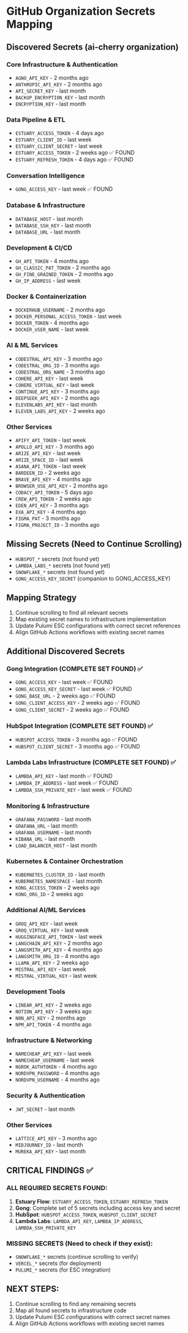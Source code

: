 # GitHub Organization Secrets Mapping

## Discovered Secrets (ai-cherry organization)

### Core Infrastructure & Authentication
- `AGNO_API_KEY` - 2 months ago
- `ANTHROPIC_API_KEY` - 2 months ago
- `API_SECRET_KEY` - last month
- `BACKUP_ENCRYPTION_KEY` - last month
- `ENCRYPTION_KEY` - last month

### Data Pipeline & ETL
- `ESTUARY_ACCESS_TOKEN` - 4 days ago
- `ESTUARY_CLIENT_ID` - last week
- `ESTUARY_CLIENT_SECRET` - last week
- `ESTUARY_ACCESS_TOKEN` - 2 weeks ago ✅ FOUND
- `ESTUARY_REFRESH_TOKEN` - 4 days ago ✅ FOUND

### Conversation Intelligence
- `GONG_ACCESS_KEY` - last week ✅ FOUND

### Database & Infrastructure
- `DATABASE_HOST` - last month
- `DATABASE_SSH_KEY` - last month
- `DATABASE_URL` - last month

### Development & CI/CD
- `GH_API_TOKEN` - 4 months ago
- `GH_CLASSIC_PAT_TOKEN` - 2 months ago
- `GH_FINE_GRAINED_TOKEN` - 2 months ago
- `GH_IP_ADDRESS` - last week

### Docker & Containerization
- `DOCKERHUB_USERNAME` - 2 months ago
- `DOCKER_PERSONAL_ACCESS_TOKEN` - last week
- `DOCKER_TOKEN` - 4 months ago
- `DOCKER_USER_NAME` - last week

### AI & ML Services
- `CODESTRAL_API_KEY` - 3 months ago
- `CODESTRAL_ORG_ID` - 3 months ago
- `CODESTRAL_ORG_NAME` - 3 months ago
- `COHERE_API_KEY` - last week
- `COHERE_VIRTUAL_KEY` - last week
- `CONTINUE_API_KEY` - 3 months ago
- `DEEPSEEK_API_KEY` - 2 months ago
- `ELEVENLABS_API_KEY` - last month
- `ELEVEN_LABS_API_KEY` - 2 weeks ago

### Other Services
- `APIFY_API_TOKEN` - last week
- `APOLLO_API_KEY` - 3 months ago
- `ARIZE_API_KEY` - last week
- `ARIZE_SPACE_ID` - last week
- `ASANA_API_TOKEN` - last week
- `BARDEEN_ID` - 2 weeks ago
- `BRAVE_API_KEY` - 4 months ago
- `BROWSER_USE_API_KEY` - 2 months ago
- `CODACY_API_TOKEN` - 5 days ago
- `CREW_API_TOKEN` - 2 weeks ago
- `EDEN_API_KEY` - 3 months ago
- `EXA_API_KEY` - 4 months ago
- `FIGMA_PAT` - 3 months ago
- `FIGMA_PROJECT_ID` - 3 months ago

## Missing Secrets (Need to Continue Scrolling)
- `HUBSPOT_*` secrets (not found yet)
- `LAMBDA_LABS_*` secrets (not found yet)
- `SNOWFLAKE_*` secrets (not found yet)
- `GONG_ACCESS_KEY_SECRET` (companion to GONG_ACCESS_KEY)

## Mapping Strategy
1. Continue scrolling to find all relevant secrets
2. Map existing secret names to infrastructure implementation
3. Update Pulumi ESC configurations with correct secret references
4. Align GitHub Actions workflows with existing secret names



## Additional Discovered Secrets

### Gong Integration (COMPLETE SET FOUND) ✅
- `GONG_ACCESS_KEY` - last week ✅ FOUND
- `GONG_ACCESS_KEY_SECRET` - last week ✅ FOUND
- `GONG_BASE_URL` - 2 weeks ago ✅ FOUND
- `GONG_CLIENT_ACCESS_KEY` - 2 weeks ago ✅ FOUND
- `GONG_CLIENT_SECRET` - 2 weeks ago ✅ FOUND

### HubSpot Integration (COMPLETE SET FOUND) ✅
- `HUBSPOT_ACCESS_TOKEN` - 3 months ago ✅ FOUND
- `HUBSPOT_CLIENT_SECRET` - 3 months ago ✅ FOUND

### Lambda Labs Infrastructure (COMPLETE SET FOUND) ✅
- `LAMBDA_API_KEY` - last month ✅ FOUND
- `LAMBDA_IP_ADDRESS` - last week ✅ FOUND
- `LAMBDA_SSH_PRIVATE_KEY` - last week ✅ FOUND

### Monitoring & Infrastructure
- `GRAFANA_PASSWORD` - last month
- `GRAFANA_URL` - last month
- `GRAFANA_USERNAME` - last month
- `KIBANA_URL` - last month
- `LOAD_BALANCER_HOST` - last month

### Kubernetes & Container Orchestration
- `KUBERNETES_CLUSTER_ID` - last month
- `KUBERNETES_NAMESPACE` - last month
- `KONG_ACCESS_TOKEN` - 2 weeks ago
- `KONG_ORG_ID` - 2 weeks ago

### Additional AI/ML Services
- `GROQ_API_KEY` - last week
- `GROQ_VIRTUAL_KEY` - last week
- `HUGGINGFACE_API_TOKEN` - last week
- `LANGCHAIN_API_KEY` - 2 months ago
- `LANGSMITH_API_KEY` - 4 months ago
- `LANGSMITH_ORG_ID` - 4 months ago
- `LLAMA_API_KEY` - 2 weeks ago
- `MISTRAL_API_KEY` - last week
- `MISTRAL_VIRTUAL_KEY` - last week

### Development Tools
- `LINEAR_API_KEY` - 2 weeks ago
- `NOTION_API_KEY` - 3 weeks ago
- `N8N_API_KEY` - 2 months ago
- `NPM_API_TOKEN` - 4 months ago

### Infrastructure & Networking
- `NAMECHEAP_API_KEY` - last week
- `NAMECHEAP_USERNAME` - last week
- `NGROK_AUTHTOKEN` - 4 months ago
- `NORDVPN_PASSWORD` - 4 months ago
- `NORDVPN_USERNAME` - 4 months ago

### Security & Authentication
- `JWT_SECRET` - last month

### Other Services
- `LATTICE_API_KEY` - 3 months ago
- `MIDJOURNEY_ID` - last month
- `MUREKA_API_KEY` - last month

## CRITICAL FINDINGS ✅

### ALL REQUIRED SECRETS FOUND:
1. **Estuary Flow**: `ESTUARY_ACCESS_TOKEN`, `ESTUARY_REFRESH_TOKEN`
2. **Gong**: Complete set of 5 secrets including access key and secret
3. **HubSpot**: `HUBSPOT_ACCESS_TOKEN`, `HUBSPOT_CLIENT_SECRET`
4. **Lambda Labs**: `LAMBDA_API_KEY`, `LAMBDA_IP_ADDRESS`, `LAMBDA_SSH_PRIVATE_KEY`

### MISSING SECRETS (Need to check if they exist):
- `SNOWFLAKE_*` secrets (continue scrolling to verify)
- `VERCEL_*` secrets (for deployment)
- `PULUMI_*` secrets (for ESC integration)

## NEXT STEPS:
1. Continue scrolling to find any remaining secrets
2. Map all found secrets to infrastructure code
3. Update Pulumi ESC configurations with correct secret names
4. Align GitHub Actions workflows with existing secret names

